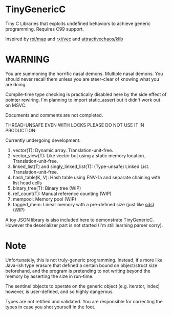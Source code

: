 # TinyGenericC
Tiny C Libraries that exploits undefined behaviors to achieve generic programming. Requires C99 support.

Inspired by [rxi/map](https://github.com/rxi/map) and [rxi/vec](https://github.com/rxi/vec) and [attractivechaos/klib](https://github.com/attractivechaos/klib)

# WARNING
You are summoning the horrific nasal demons. Multiple nasal demons. You should never recall them unless you are steer-clear of knowing what you are doing. 

Compile-time type checking is practically disabled here by the side effect of pointer rewiring. I'm planning to import static_assert but it didn't work out on MSVC.

Documents and comments are not completed. 

THREAD-UNSAFE EVEN WITH LOCKS PLEASE DO NOT USE IT IN PRODUCTION.

Currently undergoing development:
1. vector(T): Dynamic array. Translation-unit-free.
2. vector_view(T): Like vector but using a static memory location. Translation-unit-free.
3. linked_list(T) and singly_linked_list(T): (Type-unsafe) Linked List. Translation-unit-free.
4. hash_table(K, V): Hash table using FNV-1a and separate chaining with list head cells
5. binary_tree(T): Binary tree (WIP)
6. ref_count(T): Manual reference counting (WIP)
7. mempool: Memory pool (WIP)
8. tagged_mem: Linear memory with a pre-defined size (just like [sds](https://github.com/antirez/sds)) (WIP)

A toy JSON library is also included here to demonstrate TinyGenericC. However the deserializer part is not started (I'm still learning parser sorry).

# Note
Unfortunately, this is not truly-generic programming. Instead, it's more like Java-ish type erasure that defined a certain bound on object/struct size beforehand, and the program is pretending to not writing beyond the memory by asserting the size in run-time. 

The sentinel objects to operate on the generic object (e.g. iterator, index) however, is user-defined, and so highly dangerous. 

Types are not retified and validated. You are responsible for correcting the types in case you shot yourself in the foot.
